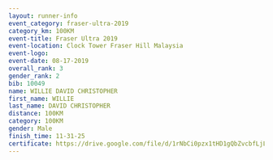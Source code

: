 ```yaml
---
layout: runner-info 
event_category: fraser-ultra-2019 
category_km: 100KM 
event-title: Fraser Ultra 2019 
event-location: Clock Tower Fraser Hill Malaysia 
event-logo: 
event-date: 08-17-2019 
overall_rank: 3
gender_rank: 2
bib: 10049
name: WILLIE DAVID CHRISTOPHER
first_name: WILLIE
last_name: DAVID CHRISTOPHER
distance: 100KM
category: 100KM
gender: Male
finish_time: 11-31-25
certificate: https://drive.google.com/file/d/1rNbCi0pzx1tHD1gQbZvcbfLjLaPvHgnF/view?usp=sharing
---
```

